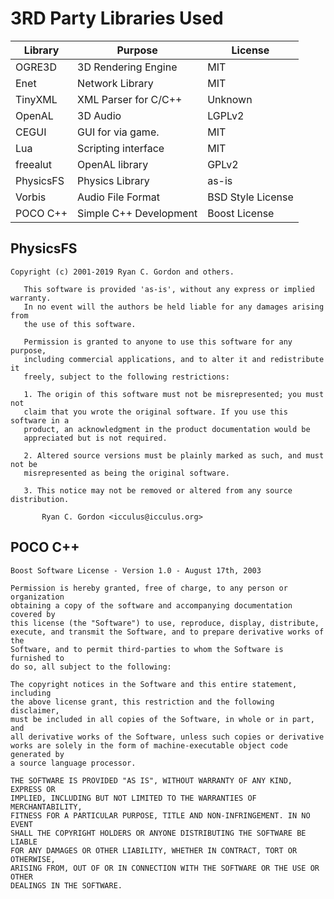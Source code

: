 # 3RD Party Libraries Used

| Library                         | Purpose                                              | License                    |
|---------------------------------|------------------------------------------------------|----------------------------|
| OGRE3D                          | 3D Rendering Engine                                  | MIT                        |
| Enet                            | Network Library                                      | MIT                        |
| TinyXML                         | XML Parser for C/C++                                 | Unknown                    |
| OpenAL                          | 3D Audio                                             | LGPLv2                     |
| CEGUI                           | GUI for via game.                                    | MIT                        |
| Lua                             | Scripting interface                                  | MIT                        |
| freealut                        | OpenAL library                                       | GPLv2                      |
| PhysicsFS                       | Physics Library                                      | as-is                      |
| Vorbis                          | Audio File Format                                    | BSD Style License          |
| POCO C++                        | Simple C++ Development                               | Boost License              |

## PhysicsFS
```
Copyright (c) 2001-2019 Ryan C. Gordon and others.

   This software is provided 'as-is', without any express or implied warranty.
   In no event will the authors be held liable for any damages arising from
   the use of this software.

   Permission is granted to anyone to use this software for any purpose,
   including commercial applications, and to alter it and redistribute it
   freely, subject to the following restrictions:

   1. The origin of this software must not be misrepresented; you must not
   claim that you wrote the original software. If you use this software in a
   product, an acknowledgment in the product documentation would be
   appreciated but is not required.

   2. Altered source versions must be plainly marked as such, and must not be
   misrepresented as being the original software.

   3. This notice may not be removed or altered from any source distribution.

       Ryan C. Gordon <icculus@icculus.org>
```

## POCO C++
```
Boost Software License - Version 1.0 - August 17th, 2003

Permission is hereby granted, free of charge, to any person or organization
obtaining a copy of the software and accompanying documentation covered by
this license (the "Software") to use, reproduce, display, distribute,
execute, and transmit the Software, and to prepare derivative works of the
Software, and to permit third-parties to whom the Software is furnished to
do so, all subject to the following:

The copyright notices in the Software and this entire statement, including
the above license grant, this restriction and the following disclaimer,
must be included in all copies of the Software, in whole or in part, and
all derivative works of the Software, unless such copies or derivative
works are solely in the form of machine-executable object code generated by
a source language processor.

THE SOFTWARE IS PROVIDED "AS IS", WITHOUT WARRANTY OF ANY KIND, EXPRESS OR
IMPLIED, INCLUDING BUT NOT LIMITED TO THE WARRANTIES OF MERCHANTABILITY,
FITNESS FOR A PARTICULAR PURPOSE, TITLE AND NON-INFRINGEMENT. IN NO EVENT
SHALL THE COPYRIGHT HOLDERS OR ANYONE DISTRIBUTING THE SOFTWARE BE LIABLE
FOR ANY DAMAGES OR OTHER LIABILITY, WHETHER IN CONTRACT, TORT OR OTHERWISE,
ARISING FROM, OUT OF OR IN CONNECTION WITH THE SOFTWARE OR THE USE OR OTHER
DEALINGS IN THE SOFTWARE.
```
